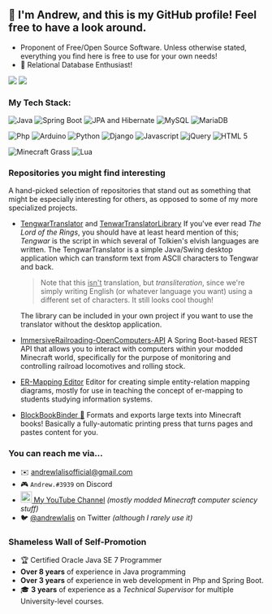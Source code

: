 ## 👋 I'm Andrew, and this is my GitHub profile! Feel free to have a look around.

- Proponent of Free/Open Source Software. Unless otherwise stated, everything you find here is free to use for your own needs!
- 💾 Relational Database Enthusiast!

![](https://github.com/andrewlalis/Github-Stats/blob/master/generated/overview.svg)
![](https://github.com/andrewlalis/Github-Stats/blob/master/generated/languages.svg)

### My Tech Stack:

<p float="left">
	<img max-width="64px" max-height="64px" src="https://github.com/andrewlalis/andrewlalis/raw/master/img/java_icon.png" alt="Java" />
	<img max-width="64px" max-height="64px" src="https://github.com/andrewlalis/andrewlalis/raw/master/img/spring_framework_logo.png" alt="Spring Boot" />
	<img max-width="64px" max-height="64px" src="https://github.com/andrewlalis/andrewlalis/raw/master/img/hibernate_logo.png" alt="JPA and Hibernate" />
	<img max-width="64px" max-height="64px" src="https://github.com/andrewlalis/andrewlalis/raw/master/img/mysql_logo.png" alt="MySQL" />
	<img max-width="64px" max-height="64px" src="https://github.com/andrewlalis/andrewlalis/raw/master/img/mariadb_logo.png" alt="MariaDB" />
</p>
<p float="left">
	<img max-width="64px" max-height="64px" src="https://github.com/andrewlalis/andrewlalis/blob/master/img/php_logo.svg" alt="Php" />
	<img max-width="64px" max-height="64px" src="https://github.com/andrewlalis/andrewlalis/raw/master/img/arduino_logo.png" alt="Arduino" />
	<img max-width="64px" max-height="64px" src="https://github.com/andrewlalis/andrewlalis/raw/master/img/python_logo.png" alt="Python" />
	<img max-width="64px" max-height="64px" src="https://github.com/andrewlalis/andrewlalis/raw/master/img/django_logo.png" alt="Django" />
	<img max-width="64px" max-height="64px" src="https://github.com/andrewlalis/andrewlalis/raw/master/img/js_logo.png" alt="Javascript" />
	<img max-width="64px" max-height="64px" src="https://github.com/andrewlalis/andrewlalis/raw/master/img/jquery_logo.gif" alt="jQuery" />
	<img max-width="64px" max-height="64px" src="https://github.com/andrewlalis/andrewlalis/raw/master/img/html_5_logo.png" alt="HTML 5" />
</p>
<p float="left">
	<img max-width="64px" max-height="64px" src="https://github.com/andrewlalis/andrewlalis/raw/master/img/minecraft_grass.png" alt="Minecraft Grass" />
	<img max-width="64px" max-height="64px" src="https://github.com/andrewlalis/andrewlalis/raw/master/img/lua_logo.png" alt="Lua" />
</p>

### Repositories you might find interesting

A hand-picked selection of repositories that stand out as something that might be especially interesting for others, as opposed to some of my more specialized projects.

- [TengwarTranslator](https://github.com/andrewlalis/TengwarTranslator) and [TenwarTranslatorLibrary](https://github.com/andrewlalis/TengwarTranslatorLibrary) If you've ever read *The Lord of the Rings*, you should have at least heard mention of this; *Tengwar* is the script in which several of Tolkien's elvish languages are written. The TengwarTranslator is a simple Java/Swing desktop application which can transform text from ASCII characters to Tengwar and back.

  > Note that this <u>isn't</u> translation, but *transliteration*, since we're simply writing English (or whatever language you want) using a different set of characters. It still looks cool though!

  The library can be included in your own project if you want to use the translator without the desktop application.

- [ImmersiveRailroading-OpenComputers-API](https://github.com/andrewlalis/ImmersiveRailroading-OpenComputers-API) A Spring Boot-based REST API that allows you to interact with computers within your modded Minecraft world, specifically for the purpose of monitoring and controlling railroad locomotives and rolling stock.

- [ER-Mapping Editor](https://github.com/andrewlalis/EntityRelationMappingEditor) Editor for creating simple entity-relation mapping diagrams, mostly for use in teaching the concept of er-mapping to students studying information systems.

- [BlockBookBinder 📕](https://github.com/andrewlalis/BlockBookBinder) Formats and exports large texts into Minecraft books! Basically a fully-automatic printing press that turns pages and pastes content for you.

### You can reach me via...

- ✉️ <andrewlalisofficial@gmail.com>
- 🎮 `Andrew.#3939` on Discord
- [<img alt="Andrew Lalis | YouTube" width="22px" src="https://cdn.jsdelivr.net/npm/simple-icons@v3/icons/youtube.svg" /> My YouTube Channel](https://www.youtube.com/channel/UC9X4mx6-ObPUB6-ud2IGAFQ) *(mostly modded Minecraft computer sciency stuff)*
- 🐦 [@andrewlalis](https://twitter.com/andrewlalis) on Twitter *(although I rarely use it)*

### Shameless Wall of Self-Promotion

- 🏆 Certified Oracle Java SE 7 Programmer
- **Over 8 years** of experience in Java programming
- **Over 3 years** of experience in web development in Php and Spring Boot.
- 🎓 **3 years** of experience as a *Technical Supervisor* for multiple University-level courses.
